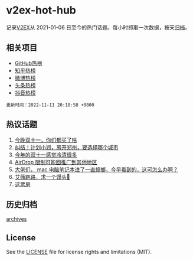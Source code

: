 # v2ex-hot-hub

 记录[V2EX](https://www.v2ex.com/)从 2021-01-06 日至今的热门话题。每小时抓取一次数据，按天[归档](archives)。
 
 ## 相关项目

- [GitHub热榜](https://github.com/lonnyzhang423/github-hot-hub)
- [知乎热榜](https://github.com/lonnyzhang423/zhihu-hot-hub)
- [微博热榜](https://github.com/lonnyzhang423/weibo-hot-hub)
- [头条热榜](https://github.com/lonnyzhang423/toutiao-hot-hub)
- [抖音热榜](https://github.com/lonnyzhang423/douyin-hot-hub)


 `更新时间：2022-11-11 20:10:58 +0800`

## 热议话题

1. [今晚双十一，你们都买了啥](https://www.v2ex.com/t/894263)
1. [纠结！计划小润，离开郑州，要选择哪个城市](https://www.v2ex.com/t/894413)
1. [今年的双十一感觉冷清很多](https://www.v2ex.com/t/894339)
1. [AirDrop 限制可能回推广到其他地区](https://www.v2ex.com/t/894312)
1. [大佬们， mac 电脑笔记本进了一直蟑螂，今早看到的，这可怎么办啊？](https://www.v2ex.com/t/894331)
1. [艾薇跑路，求一个馒头💊](https://www.v2ex.com/t/894286)
1. [这票房](https://www.v2ex.com/t/894352)

## 历史归档

[archives](archives)

## License

See the [LICENSE](LICENSE) file for license rights and limitations (MIT).
